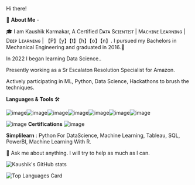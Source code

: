 Hi there!

🚀 **About Me** -

🎓 I am Kaushik Karmakar, A Certified Dᴀᴛᴀ Sᴄɪᴇɴᴛɪꜱᴛ | Mᴀᴄʜɪɴᴇ Lᴇᴀʀɴɪɴɢ | Dᴇᴇᴘ Lᴇᴀʀɴɪɴɢ | 【P】【y】【t】【h】【o】【n】. I pursued my Bachelors in Mechanical Engineering and graduated in 2016.👀

In 2022 I began learning Data Science..

Presently working as a Sr Escalaton Resolution Specialist for Amazon.

Actively participating in ML, Python, Data Science, Hackathons to brush the techniques.

**Languages & Tools** 🛠️ 

![image](https://user-images.githubusercontent.com/113970374/195298857-6addb77a-315f-4648-8373-0640076769b4.png)![image](https://user-images.githubusercontent.com/113970374/195299084-8a6267ee-5cc9-426d-b664-8ee502a1f8b9.png)![image](https://user-images.githubusercontent.com/113970374/195299118-0f3b36a1-7cf3-4acc-96fc-68e977a9365a.png)![image](https://user-images.githubusercontent.com/113970374/195299162-79bf1405-1f7c-4416-9a4c-4574956eeef5.png)![image](https://user-images.githubusercontent.com/113970374/195299209-fa66a65f-12df-4680-be54-361ba57cbfdb.png)![image](https://user-images.githubusercontent.com/113970374/195299246-260c65b9-88eb-427a-9ed4-53c56f7cc4d9.png)![image](https://user-images.githubusercontent.com/113970374/195299285-8fbcd885-c285-44c5-8a32-18f7c9f62286.png)


![image](https://user-images.githubusercontent.com/113970374/195305504-c86b376b-094b-44d7-8f86-ef90adc6c5c8.png)
**Certifications** 
![image](https://user-images.githubusercontent.com/113970374/195305357-c6ed19a9-0007-4ef7-b399-0eedfb487057.png)


**Simplilearn** : Python For DataScience, Machine Learning, Tableau, SQL, PowerBI, Machine Learning With R.


💬 Ask me about anything. I will try to help as much as I can.

![Kaushik's GitHub stats](https://github-readme-stats.vercel.app/api?username=kihsuak&theme=radical&show_icons=true)

![Top Languages Card](https://github-readme-stats.vercel.app/api/top-langs/?username=shinokada&layout=compact)
